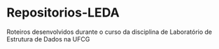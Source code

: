 # Repositorios-LEDA

Roteiros desenvolvidos durante o curso da disciplina de Laboratório de Estrutura de Dados na UFCG
